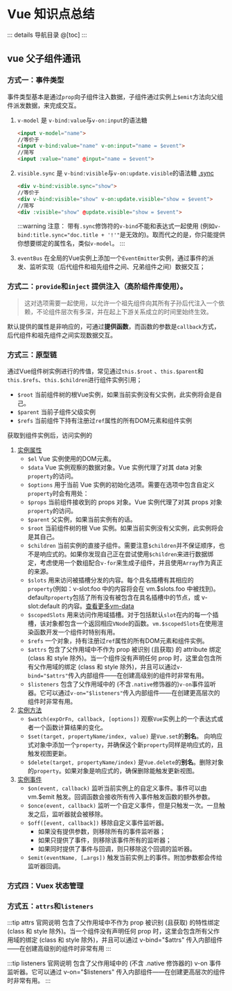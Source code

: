 # Vue 知识点总结
::: details 导航目录
@[toc]
:::

## vue 父子组件通讯
### 方式一：事件类型
事件类型基本是通过`prop`向子组件注入数据，子组件通过实例上`$emit`方法向父组件派发数据，来完成交互。
1. `v-model` 是 `v-bind:value`与`v-on:input`的语法糖
    ```html
    <input v-model="name">
    //等价于
    <input v-bind:value="name" v-on:input="name = $event">
    //简写
    <input :value="name" @input="name = $event">
    ```

2. `visible.sync` 是 `v-bind:visible`与`v-on:update.visible`的语法糖 [.sync](vue-event.html)
    ```html
    <div v-bind:visible.sync="show"> 
    //等价于
    <div v-bind:visible="show" v-on:update.visible="show = $event"> 
    //简写
    <div :visible="show" @update.visible="show = $event"> 
    ```
    :::warning 注意：
     带有`.sync`修饰符的`v-bind`不能和表达式一起使用 (例如`v-bind:title.sync="doc.title + '!'"`是无效的)。取而代之的是，你只能提供你想要绑定的属性名，类似`v-model`。
    :::
3. `eventBus` 在全局的Vue实例上添加一个`EventEmitter`实例，通过事件的派发、监听实现（后代组件和祖先组件之间、兄弟组件之间）数据交互；

###  方式二：`provide`和`inject` 提供注入（高阶组件库使用）。
> 这对选项需要一起使用，以允许一个祖先组件向其所有子孙后代注入一个依赖，不论组件层次有多深，并在起上下游关系成立的时间里始终生效。

默认提供的属性是非响应的，可通过**提供函数**，而函数的参数是`callback`方式，后代组件和祖先组件之间实现数据交互。

### 方式三：原型链
通过Vue组件树实例进行的传值，常见通过`this.$root` 、`this.$parent`和`this.$refs`、`this.$children`进行组件实例引用；
- `$root` 当前组件树的根Vue实例，如果当前实例没有父实例，此实例将会是自己。
- `$parent` 当前子组件父级实例
- `$refs` 当前组件下持有注册过`ref`属性的所有DOM元素和组件实例

获取到组件实例后，访问实例的
1. [实例属性](https://cn.vuejs.org/v2/api/#%E5%AE%9E%E4%BE%8B-property)
    - `$el` Vue 实例使用的DOM元素。
    - `$data` Vue 实例观察的数据对象。Vue 实例代理了对其 data 对象`property`的访问。
    - `$options` 用于当前 Vue 实例的初始化选项。需要在选项中包含自定义`property`时会有用处：
    - `$props` 当前组件接收到的 props 对象。Vue 实例代理了对其 props 对象`property`的访问。
    - `$parent` 父实例，如果当前实例有的话。
    - `$root` 当前组件树的根 Vue 实例。如果当前实例没有父实例，此实例将会是其自己。
    - `$children` 当前实例的直接子组件。需要注意`$children`并不保证顺序，也不是响应式的。如果你发现自己正在尝试使用`$children`来进行数据绑定，考虑使用一个数组配合`v-for`来生成子组件，并且使用`Array`作为真正的来源。
    - `$slots` 用来访问被插槽分发的内容。每个具名插槽有其相应的`property`(例如：v-slot:foo 中的内容将会在 vm.$slots.foo 中被找到)。default`property`包括了所有没有被包含在具名插槽中的节点，或 v-slot:default 的内容。[查看更多vm-data](https://cn.vuejs.org/v2/api/#vm-data)
    - `$scopedSlots` 用来访问作用域插槽。对于包括默认`slot`在内的每一个插槽，该对象都包含一个返回相应`VNode`的函数。`vm.$scopedSlots`在使用渲染函数开发一个组件时特别有用。
    - `$refs` 一个对象，持有注册过`ref`属性的所有DOM元素和组件实例。
    - `$attrs` 包含了父作用域中不作为 prop 被识别 (且获取) 的 attribute 绑定 (class 和 style 除外)。当一个组件没有声明任何 prop 时，这里会包含所有父作用域的绑定 (class 和 style 除外)，并且可以通过`v-bind="$attrs"`传入内部组件——在创建高级别的组件时非常有用。
    - `$listeners` 包含了父作用域中的 (不含`.native`修饰器的)`v-on`事件监听器。它可以通过`v-on="$listeners"`传入内部组件——在创建更高层次的组件时非常有用。
2. [实例方法](https://cn.vuejs.org/v2/api/#%E5%AE%9E%E4%BE%8B%E6%96%B9%E6%B3%95-%E6%95%B0%E6%8D%AE)
    - `$watch(expOrFn, callback, [options])` 观察`Vue`实例上的一个表达式或者一个函数计算结果的变化。
    - `$set(target, propertyName/index, value)` 是`Vue.set`的**别名**。 向响应式对象中添加一个`property`，并确保这个新`property`同样是响应式的，且触发视图更新。
    - `$delete(target, propertyName/index)` 是`Vue.delete`的**别名**。删除对象的`property`。如果对象是响应式的，确保删除能触发更新视图。
3. [实例事件](https://cn.vuejs.org/v2/api/#%E5%AE%9E%E4%BE%8B%E6%96%B9%E6%B3%95-%E4%BA%8B%E4%BB%B6)
    - `$on(event, callback)`     监听当前实例上的自定义事件。事件可以由 vm.$emit 触发。回调函数会接收所有传入事件触发函数的额外参数。
    - `$once(event, callback)`   监听一个自定义事件，但是只触发一次。一旦触发之后，监听器就会被移除。
    - `$off([event, callback])`    移除自定义事件监听器。
        - 如果没有提供参数，则移除所有的事件监听器；
        - 如果只提供了事件，则移除该事件所有的监听器；
        - 如果同时提供了事件与回调，则只移除这个回调的监听器。
    - `$emit(eventName, […args])`   触发当前实例上的事件。附加参数都会传给监听器回调。

### 方式四：Vuex 状态管理

### 方式五：`attrs`和`listeners`
:::tip attrs 官网说明
包含了父作用域中不作为 prop 被识别 (且获取) 的特性绑定 (class 和 style 除外)。当一个组件没有声明任何 prop 时，这里会包含所有父作用域的绑定 (class 和 style 除外)，并且可以通过 v-bind="$attrs" 传入内部组件——在创建高级别的组件时非常有用
:::

:::tip listeners 官网说明
包含了父作用域中的 (不含 .native 修饰器的) v-on 事件监听器。它可以通过 v-on="$listeners" 传入内部组件——在创建更高层次的组件时非常有用。
:::